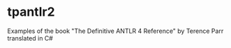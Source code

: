 # tpantlr2
Examples of the book "The Definitive ANTLR 4 Reference" by Terence Parr translated in C#
